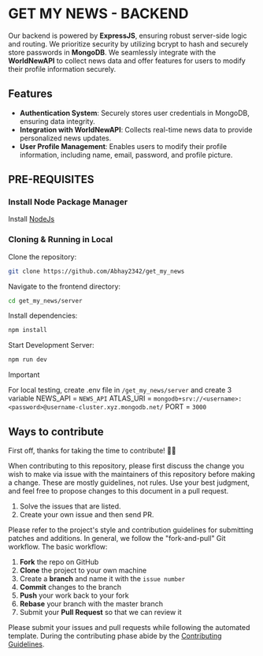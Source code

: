 # GET MY NEWS - BACKEND

Our backend is powered by **ExpressJS**, ensuring robust server-side logic and routing. We prioritize security by utilizing bcrypt to hash and securely store passwords in **MongoDB**. We seamlessly integrate with the **WorldNewAPI** to collect news data and offer features for users to modify their profile information securely.

## Features

- **Authentication System**: Securely stores user credentials in MongoDB, ensuring data integrity.
- **Integration with WorldNewAPI**: Collects real-time news data to provide personalized news updates.
- **User Profile Management**: Enables users to modify their profile information, including name, email, password, and profile picture.

## PRE-REQUISITES

### Install Node Package Manager

Install [NodeJs](https://nodejs.org/en/download)

### Cloning & Running in Local

Clone the repository:

```bash
git clone https://github.com/Abhay2342/get_my_news
```

Navigate to the frontend directory:

```bash
cd get_my_news/server
```

Install dependencies:

```bash
npm install
```

Start Development Server:

```bash
npm run dev
```

> [!IMPORTANT]  
> For local testing, create .env file in `/get_my_news/server` and create 3 variable
> NEWS_API = `NEWS_API`
> ATLAS_URI = `mongodb+srv://<username>:<password>@username-cluster.xyz.mongodb.net/`
> PORT = `3000`

## Ways to contribute

First off, thanks for taking the time to contribute! 🎉🎉

When contributing to this repository, please first discuss the change you wish to make via issue with the maintainers of this repository before making a change. These are mostly guidelines, not rules. Use your best judgment, and feel free to propose changes to this document in a pull request.

1. Solve the issues that are listed.
2. Create your own issue and then send PR.

Please refer to the project's style and contribution guidelines for submitting patches and additions. In general, we follow the "fork-and-pull" Git workflow. The basic workflow:

1. **Fork** the repo on GitHub
2. **Clone** the project to your own machine
3. Create a **branch** and name it with the `issue number`
4. **Commit** changes to the branch
5. **Push** your work back to your fork
6. **Rebase** your branch with the master branch
7. Submit your **Pull Request** so that we can review it

Please submit your issues and pull requests while following the automated template. During the contributing phase abide by the [Contributing Guidelines](https://github.com/Abhay2342/get_my_news/blob/master/CONTRIBUTING.md).
